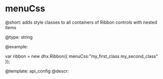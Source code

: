 menuCss
=============

@short: 
adds style classes to all containers of Ribbon controls with nested items


@type: string

@example: 
<style>
    .my_first_class {
        /*some styles*/
    }
 
    .my_second_class {
        /*some styles*/
    }
</style>
 
var ribbon = new dhx.Ribbon({
    menuCss:"my_first_class my_second_class"
});


@template:	api_config
@descr: 



